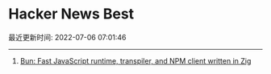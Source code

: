 # Hacker News Best

最近更新时间: 2022-07-06 07:01:46

--- 
1. [Bun: Fast JavaScript runtime, transpiler, and NPM client written in Zig](https://bun.sh/?launch) 
